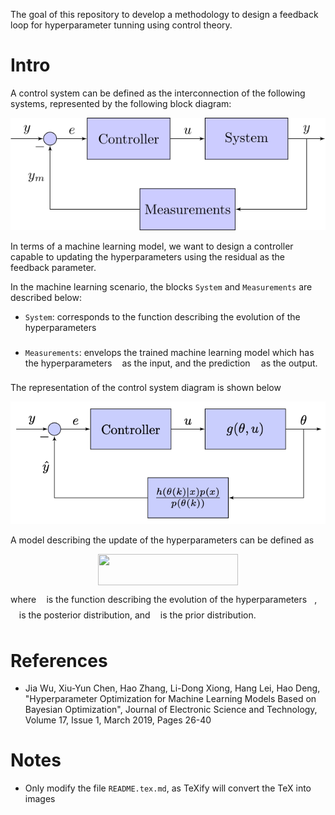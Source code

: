 The goal of this repository to develop a methodology to design a feedback loop for hyperparameter tunning using control theory.

# Intro

A control system can be defined as the interconnection of the following systems, represented by the following block diagram:

![General control system](https://raw.githubusercontent.com/hsteinshiromoto/research.hypercontrol/master/docs/src/imgs/fig-general_control_system.svg "General control system")

In terms of a machine learning model, we want to design a controller capable to updating the hyperparameters using the residual as the feedback parameter.

In the machine learning scenario, the blocks `System` and `Measurements` are described below:

* `System`: corresponds to the function describing the evolution of the hyperparameters <img src="/tex/27e556cf3caa0673ac49a8f0de3c73ca.svg?invert_in_darkmode&sanitize=true" align=middle width=8.17352744999999pt height=22.831056599999986pt/>

* `Measurements`: envelops the trained machine learning model which has the hyperparameters <img src="/tex/27e556cf3caa0673ac49a8f0de3c73ca.svg?invert_in_darkmode&sanitize=true" align=middle width=8.17352744999999pt height=22.831056599999986pt/> as the input, and the prediction <img src="/tex/282f38ecf82d8d7b9d2813044262d5f3.svg?invert_in_darkmode&sanitize=true" align=middle width=9.347490899999991pt height=22.831056599999986pt/> as the output.

The representation of the control system diagram is shown below

![Hyperparameter control system](https://github.com/hsteinshiromoto/research.hypercontrol/raw/master/docs/src/imgs/fig-hyperparameter_control_system.png "Hyperparameter control system")

A model describing the update of the hyperparameters can be defined as

<p align="center"><img src="/tex/a0686153259e67c24ad0b474039b9cf7.svg?invert_in_darkmode&sanitize=true" align=middle width=223.84407704999995pt height=49.315569599999996pt/></p>

where <img src="/tex/3cf4fbd05970446973fc3d9fa3fe3c41.svg?invert_in_darkmode&sanitize=true" align=middle width=8.430376349999989pt height=14.15524440000002pt/> is the function describing the evolution of the hyperparameters <img src="/tex/27e556cf3caa0673ac49a8f0de3c73ca.svg?invert_in_darkmode&sanitize=true" align=middle width=8.17352744999999pt height=22.831056599999986pt/>, <img src="/tex/190083ef7a1625fbc75f243cffb9c96d.svg?invert_in_darkmode&sanitize=true" align=middle width=9.81741584999999pt height=22.831056599999986pt/> is the posterior distribution, and <img src="/tex/2ec6e630f199f589a2402fdf3e0289d5.svg?invert_in_darkmode&sanitize=true" align=middle width=8.270567249999992pt height=14.15524440000002pt/> is the prior distribution.

# References

* Jia Wu, Xiu-Yun Chen, Hao Zhang, Li-Dong Xiong, Hang Lei, Hao Deng, "Hyperparameter Optimization for Machine Learning Models Based on Bayesian Optimization", Journal of Electronic Science and Technology, Volume 17, Issue 1, March 2019, Pages 26-40

# Notes

* Only modify the file `README.tex.md`, as TeXify will convert the TeX into images